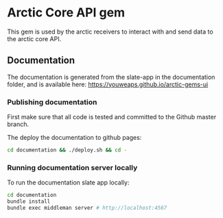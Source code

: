 # Arctic Core API gem

This gem is used by the arctic receivers to interact with and send data to the
arctic core API.

## Documentation

The documentation is generated from the slate-app in the documentation folder, and is available here: https://youweaps.github.io/arctic-gems-ui

### Publishing documentation

First make sure that all code is tested and committed to the Github master branch.

The deploy the documentation to github pages:

```bash
cd documentation && ./deploy.sh && cd -
```

### Running documentation server locally

To run the documentation slate app locally:

```bash
cd documentation
bundle install
bundle exec middleman server # http://localhost:4567
```
